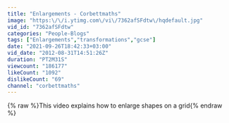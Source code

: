 ```yaml
---
title: "Enlargements - Corbettmaths"
image: "https:\/\/i.ytimg.com\/vi\/7362afSFdtw\/hqdefault.jpg"
vid_id: "7362afSFdtw"
categories: "People-Blogs"
tags: ["Enlargements","transformations","gcse"]
date: "2021-09-26T18:42:33+03:00"
vid_date: "2012-08-31T14:51:26Z"
duration: "PT2M31S"
viewcount: "186177"
likeCount: "1092"
dislikeCount: "69"
channel: "corbettmaths"
---
```

{% raw %}This video explains how to enlarge shapes on a grid{% endraw %}

